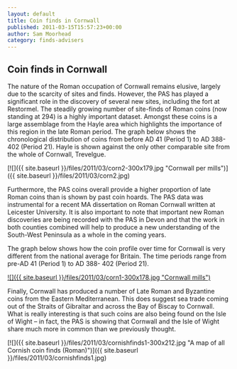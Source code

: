 ```yaml
---
layout: default
title: Coin finds in Cornwall
published: 2011-03-15T15:57:23+00:00
author: Sam Moorhead
category: finds-advisers
---
```

Coin finds in Cornwall
----------------------

The nature of the Roman occupation of Cornwall remains elusive, largely due to the scarcity of sites and finds. However, the PAS has played a significant role in the discovery of several new sites, including the fort at Restormel. The steadily growing number of site-finds of Roman coins (now standing at 294) is a highly important dataset. Amongst these coins is a large assemblage from the Hayle area which highlights the importance of this region in the late Roman period. The graph below shows the chronological distribution of coins from before AD 41 (Period 1) to AD 388-402 (Period 21). Hayle is shown against the only other comparable site from the whole of Cornwall, Trevelgue.

[![]({{ site.baseurl }}/files/2011/03/corn2-300x179.jpg "Cornwall per mills")]({{ site.baseurl }}/files/2011/03/corn2.jpg)

Furthermore, the PAS coins overall provide a higher proportion of late Roman coins than is shown by past coin hoards. The PAS data was instrumental for a recent MA dissertation on Roman Cornwall written at Leicester University. It is also important to note that important new Roman discoveries are being recorded with the PAS in Devon and that the work in both counties combined will help to produce a new understanding of the South-West Peninsula as a whole in the coming years.

The graph below shows how the coin profile over time for Cornwall is very different from the national average for Britain. The time periods range from pre-AD 41 (Period 1) to AD 388- 402 (Period 21).

[![]({{ site.baseurl }}/files/2011/03/corn1-300x178.jpg "Cornwall mills")](files/2011/03/corn1.jpg)

Finally, Cornwall has produced a number of Late Roman and Byzantine coins from the Eastern Mediterranean. This does suggest sea trade coming out of the Straits of Gibraltar and across the Bay of Biscay to Cornwall. What is really interesting is that such coins are also being found on the Isle of Wight – in fact, the PAS is showing that Cornwall and the Isle of Wight share much more in common than we previously thought.

[![]({{ site.baseurl }}/files/2011/03/cornishfinds1-300x212.jpg "A map of all Cornish coin finds (Roman)")]({{ site.baseurl }}/files/2011/03/cornishfinds1.jpg)